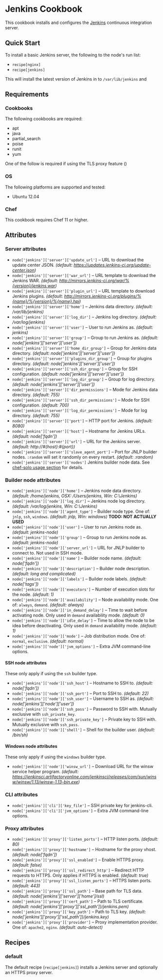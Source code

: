 Jenkins Cookbook
================

This cookbook installs and configures the [Jenkins](https://jenkins-ci.org/)
continuous integration server.

Quick Start
-----------

To install a basic Jenkins server, the following to the node's run list:

* `recipe[nginx]`
* `recipe[jenkins]`

This will install the latest version of Jenkins in to `/var/lib/jenkins` and

Requirements
------------

### Cookbooks

The following cookbooks are required:

* apt
* java
* partial_search
* poise
* runit
* yum

One of the follow is required if using the TLS proxy feature ()

### OS

The following platforms are supported and tested:

* Ubuntu 12.04

### Chef

This cookbook requires Chef 11 or higher.

Attributes
----------

### Server attributes

* `node['jenkins']['server']['update_url']` – URL to download the update center JSON. *(default: https://updates.jenkins-ci.org/update-center.json)*
* `node['jenkins']['server']['war_url']` – URL template to download the Jenkins WAR. *(default: http://mirrors.jenkins-ci.org/war/%{version}/jenkins.war)*
* `node['jenkins']['server']['plugin_url']` – URL template to download Jenkins plugins. *(default: http://mirrors.jenkins-ci.org/plugins/%{name}/%{version}/%{name}.hpi)*
* `node['jenkins']['server']['home']` – Jenkins data directory. *(default: /var/lib/jenkins)*
* `node['jenkins']['server']['log_dir']` – Jenkins log directory. *(default: /var/log/jenkins)*
* `node['jenkins']['server']['user']` – User to run Jenkins as. *(default: jenkins)*
* `node['jenkins']['server']['group']` – Group to run Jenkins as. *(default: node['jenkins']['server']['user'])*
* `node['jenkins']['server']['home_dir_group']` – Group for Jenkins data directory. *(default: node['jenkins']['server']['user'])*
* `node['jenkins']['server']['plugins_dir_group']` – Group for plugins directory. *(default: node['jenkins']['server']['user'])*
* `node['jenkins']['server']['ssh_dir_group']` – Group for SSH configuration. *(default: node['jenkins']['server']['user'])*
* `node['jenkins']['server']['log_dir_group']` – Group for log directory. *(default: node['jenkins']['server']['user'])*
* `node['jenkins']['server']['dir_permissions']` – Mode for Jenkins data directory. *(default: 755)*
* `node['jenkins']['server']['ssh_dir_permissions']` – Mode for SSH configuration. *(default: 700)*
* `node['jenkins']['server']['log_dir_permissions']` – Mode for log directory. *(default: 755)*
* `node['jenkins']['server']['port']` – HTTP port for Jenkins. *(default: 8080)*
* `node['jenkins']['server']['host']` – Hostname for Jenkins URLs. *(default: node['fqdn'])*
* `node['jenkins']['server']['url']` – URL for the Jenkins server. *(default: http://#{host}:#{port})*
* `node['jenkins']['server']['slave_agent_port']` – Port for JNLP builder nodes. `:random` will set it randomly on every restart. *(default: :random)*
* `node['jenkins']['server']['nodes']` Jenkins builder node data. See [chef-solo usage section]() for details.

### Builder node attributes

* `node['jenkins']['node']['home']` – Jenkins node data directory. *(default: /home/jenkins, OSX: /Users/jenkins, Win: C:\Jenkins)*
* `node['jenkins']['node']['log_dir']` – Jenkins node log directory. *(default: /var/log/jenkins, Win: C:\Jenkins)*
* `node['jenkins']['node']['agent_type']` – Builder node type. One of: `jnlp`, `ssh`, `windows`. *(default: jnlp, Win: windows)* **TODO: NOT ACTUALLY USED**
* `node['jenkins']['node']['user']` – User to run Jenkins node as. *(default: jenkins-node)*
* `node['jenkins']['node']['group']` – Group to run Jenkins node as. *(default: jenkins-node)*
* `node['jenkins']['node']['server_url']` – URL for JNLP builder to connect to. Not used in SSH mode.
* `node['jenkins']['node']['name']` – Builder node name. *(default: node['fqdn'])*
* `node['jenkins']['node']['description']` – Builder node description. *(default: long and complicated)*
* `node['jenkins']['node']['labels']` – Builder node labels. *(default: node['tags'])*
* `node['jenkins']['node']['executors']` – Number of execution slots for the node. *(default: 1)*
* `node['jenkins']['node']['availability']` – Node availability mode. One of: `always`, `demand`. *(default: always)*
* `node['jenkins']['node']['in_demand_delay']` – Time to wait before activating node. Only used in `demand` availability mode. *(default: 0)*
* `node['jenkins']['node']['idle_delay']` – Time to allow the node to be idea before deactivating. Only used in `demand` availability mode. *(default: 1)*
* `node['jenkins']['node']['mode']` – Job distribution mode. One of: `normal`, `exclusive`. *(default: normal)*
* `node['jenkins']['node']['jvm_options']` – Extra JVM command-line options.

#### SSH node attributes

These only apply if using the `ssh` builder type.

* `node['jenkins']['node']['ssh_host']` – Hostname to SSH to. *(default: node['fqdn'])*
* `node['jenkins']['node']['ssh_port']` – Port to SSH to. *(default: 22)*
* `node['jenkins']['node']['ssh_user']` – Username to SSH as. *(default: node['jenkins']['node']['user'])*
* `node['jenkins']['node']['ssh_pass']` – Password to SSH with. Mutually exclusive with `ssh_private_key`.
* `node['jenkins']['node']['ssh_private_key']` – Private key to SSH with. Mutually exclusive with `ssh_pass`.
* `node['jenkins']['node']['shell']` – Shell for the builder user. *(default: /bin/sh)*

#### Windows node attributes

These only apply if using the `windows` builder type.

* `node['jenkins']['node']['winsw_url']` – Download URL for the winsw service helper program. *(default: https://jenkinsci.artifactoryonline.com/jenkinsci/releases/com/sun/winsw/winsw/1.13/winsw-1.13-bin.exe)*

### CLI attributes

* `node['jenkins']['cli']['key_file']` – SSH private key for jenkins-cli.
* `node['jenkins']['cli']['jvm_options']` – Extra JVM command-line options.

### Proxy attributes

* `node['jenkins']['proxy']['listen_ports']` – HTTP listen ports. *(default: 80)*
* `node['jenkins']['proxy']['hostname']` – Hostname for the proxy vhost. *(default: node['fqdn'])*
* `node['jenkins']['proxy']['ssl_enabled']` – Enable HTTPS proxy. *(default: false)*
* `node['jenkins']['proxy']['ssl_redirect_http']` – Redirect HTTP requests to HTTPS. Only applies if HTTPS is enabled. *(default: true)*
* `node['jenkins']['proxy']['ssl_listen_ports']` – HTTPS listen ports. *(default: 443)*
* `node['jenkins']['proxy']['ssl_path']` – Base path for TLS data. *(default: node['jenkins']['server']['home']/ssl)*
* `node['jenkins']['proxy']['cert_path']` – Path to TLS certificate. *(default: node['jenkins']['proxy']['ssl_path']}/jenkins.pem)*
* `node['jenkins']['proxy']['key_path']` – Path to TLS key. *(default: node['jenkins']['proxy']['ssl_path']}/jenkins.key)*
* `node['jenkins']['proxy']['provider']` – Proxy implementation provider. One of: `apache2`, `nginx`. *(default: auto-detect)*

Recipes
-------

### default

The default recipe (`recipe[jenkins]`) installs a Jenkins server and optionally
an HTTPS proxy server.



